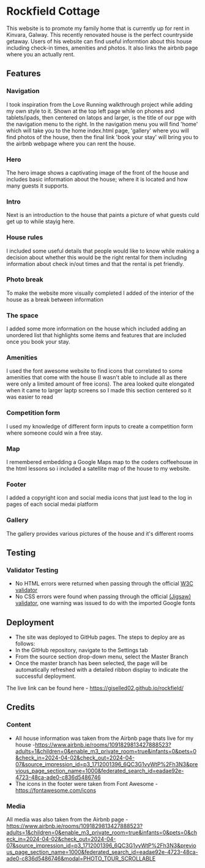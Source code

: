 # Rockfield Cottage

This website is to promote my family home that is currently up for rent in Kinvara, Galway. This recently renovated house is the perfect countryside getaway.
Users of his website can find useful informtion about this house including check-in times, amenities and photos. It also links the airbnb page where you an actually rent.



## Features

### Navigation
I took inspiration from the Love Running walkthrough project while adding my own style to it. Shown at the top left page while on phones and tablets/ipads, then centered on latops and larger, is the title of our pge with the navigation menu to the right.
In the navigation menu you will find 'home' which will take you to the home index.html page, 'gallery' where you will find photos of the house, then the final link 'book your stay' will bring you to the airbnb webpage where you can rent the house.

### Hero
The hero image shows a captivating image of the front of the house and includes basic information about the house; where it is located and how many guests it supports.

### Intro
Next is an introduction to the house that paints a picture of what guests culd get up to while stayig here.

### House rules
I included some useful details that people would like to know while making a decision about whether this would be the right rental for them including information about check in/out times and that the rental is pet friendly.

### Photo break
To make the website more visually completed I added of the interior of the house as a break between information

### The space
I added some more information on the house which included adding an unordered list that highlights some items and features that are included once you book your stay.

### Amenities
I used the font awesome website to find icons that correlated to some amenities that come with the house (I wasn't able to include all as there were only a limited amount of free icons).
The area looked quite elongated when it came to larger laptp screens so I made this section centered so it was easier to read

### Competition form
I used my knowledge of different form inputs to create a competition form where someone could win a free stay.

### Map
I remembered embedding a Google Maps map to the coders coffeehouse in the html lessons so i included a satellite map of the house to my website.

### Footer
I added a copyright icon and social media icons that just lead to the log in pages of each social medai platform

### Gallery
The gallery provides various pictures of the house and it's different rooms

## Testing

### Validator Testing 

- No HTML errors were returned when passing through the official [W3C validator](https://validator.w3.org/nu/#textarea)
- No CSS errors were found when passing through the official [(Jigsaw) validator](https://jigsaw.w3.org/css-validator/), one warning was issued to do with the imported Google fonts



## Deployment
- The site was deployed to GitHub pages. The steps to deploy are as follows:
- In the GitHub repository, navigate to the Settings tab
- From the source section drop-down menu, select the Master Branch
- Once the master branch has been selected, the page will be automatically refreshed with a detailed ribbon display to indicate the successful deployment.

The live link can be found here - https://giselled02.github.io/rockfield/


## Credits

### Content
- All house information was taken from the Airbnb page thats live for my house -https://www.airbnb.ie/rooms/1091829813427888523?adults=1&children=0&enable_m3_private_room=true&infants=0&pets=0&check_in=2024-04-02&check_out=2024-04-07&source_impression_id=p3_1712001396_6QC3G1vyWtP%2Fh3N3&previous_page_section_name=1000&federated_search_id=eadae92e-4723-48ca-ade0-c836d5486746
- The icons in the footer were taken from Font Awesome - https://fontawesome.com/icons

### Media
All media was also taken from the Airbnb page - https://www.airbnb.ie/rooms/1091829813427888523?adults=1&children=0&enable_m3_private_room=true&infants=0&pets=0&check_in=2024-04-02&check_out=2024-04-07&source_impression_id=p3_1712001396_6QC3G1vyWtP%2Fh3N3&previous_page_section_name=1000&federated_search_id=eadae92e-4723-48ca-ade0-c836d5486746&modal=PHOTO_TOUR_SCROLLABLE
